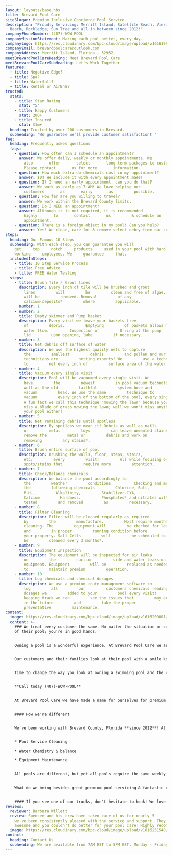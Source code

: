 ```yaml
---
layout: layouts/base.hbs
title: Brevard Pool Care
siteSlogan: Premium Inclusive Concierge Pool Service
description: "Proudly Servicing: Merritt Island, Satellite Beach, Viera, Cocoa
  Beach, Rockledge, Sun Tree and all in between since 2012!"
companyPhoneNumber: (407)-WOW-POOL
companyMissionStatement: Making each pool better, every day.
companyLogo: https://res.cloudinary.com/bpc-cloud/image/upload/v1616199932/images/logo_jr9gmt.png
companyEmail: brevardpoolcare@outlook.com
companyAddress: Merritt Island, Florida - 32952.
meetBrevardPoolCareHeading: Meet Brevard Pool Care
meetBrevardPoolCareSubHeading: Let's Work Together
features:
  - title: Negative Edge?
  - title: Spa?
  - title: Waterfall?
  - title: Rental or AirBnB?
trusted:
  stats:
    - title: Star Rating
      stat: "5"
    - title: Happy Customers
      stat: 200+
    - title: Insured
      stat: $1m+
  heading: Trusted by over 200 customers in Brevard.
  subheading: "We guarantee we'll provide customer satisfaction! "
faq:
  heading: Frequently asked questions
  faqs:
    - question: How often can I schedule an appointment?
      answer: We offer daily, weekly or monthly appointments. We
        also       offer       select       long-term packages to customers.
        Please contact       us for more       information.
    - question: How much extra do chemicals cost in my appointment?
      answer: $0! We include it with every appointment made!
    - question: If I need an early appointment, can you do that?
      answer: We work as early as 7 AM! We love helping our
        customers       as       early       as         possible.
    - question: How far are you willing to travel?
      answer: We work within the Brevard County limits.
    - question: Do I NEED an appointment?
      answer: Although it is not required, it is recommended
        highly       to       contact       us         & schedule an
        appointment.
    - question: There is a foreign object in my pool! Can you help?
      answer: Yes! We clean, care for & remove select debry from our customer's pools!
steps:
  heading: Our Famous 10 Steps
  subheading: With each step, you can guarantee you will
    get     top     notch     products     used in your pool with hard
    working     employees. We     guarantee     that.
  includedInSteps:
    - title: 10 Step Service Process
    - title: Free Advice
    - title: FREE Water Testing
  steps:
    - title: Brush Tile / Grout lines
      description: Every inch of tile will be brushed and grout
        lines         will         be         clean and free of algae. Tile scum
        will be         removed. Removal         of any
        calcium-deposits*         where         applicable.
      number: 1
    - number: 2
      title: Empty skimmer and Pump basket
      description: Every visit we leave your baskets free
        of         debris.         Emptying         of baskets allows maximum
        water flow.         Inspection of         O-ring at the pump
        lid         upon opening, lube         if necessary.
    - number: 3
      title: Net debris off surface of water
      description: We use the highest quality nets to capture
        the         smallest         debris         and pollen and our
        technicians are         netting experts! We         use a technique
        to         net every inch of         surface area of the water.
    - number: 4
      title: Vacuum every single visit
      description: Pool will be vacuumed every single visit. We
        have         the         newest         in pool vacuum technology as
        well as the old         faithful         system hose and
        vacuum         head. We use the same         technique to
        vacuum         every inch of the bottom of the pool, every single visit.
        A fun fact we call this technique "mowing the lawn" because you wouldn't
        miss a blade of grass mowing the lawn; well we won't miss anything in
        your pool either!
    - number: 5
      title: Net remaining debris until spotless
      description: By spotless we mean it! Debris as well as nails
        or         metal         toys         can leave unwanted stains. We can
        remove the         metal or         debris and work on
        removing         any stains*.
    - number: 6
      title: Brush entire surface of pool
      description: Brushing the walls, floor, steps, stairs,
        etc;         every         visit!         All while focusing on
        spots/stains that         require more         attention.
    - number: 7
      title: Check/Balance chemicals
      description: We balance the pool accordingly to
        the         weather         conditions.         Checking and maintaining
        the         following chemicals         Chlorine, Salt,
        P.H.,         Alkalinity,         Stabilizer-CYA,
        Calcium         Hardness.         Phosphates* and nitrates will be
        tested         and removed         as         necessary.
    - number: 8
      title: Filter Cleaning
      description: Filter will be cleaned regularly as required
        by         the         manufacture.         Most require monthly
        cleaning. The         equipment will         be checked for leaks
        and         in proper         running condition before         leaving
        your property. Salt Cells         will         be scheduled to
        be         cleaned every 3 months*.
    - number: 9
      title: Equipment Inspection
      description: The equipment will be inspected for air leaks
        on         the         suction         side and water leaks on
        equipment. Equipment         will be         replaced as needed
        to         maintain premium         operation.
    - number: 10
      title: Log chemicals and chemical dosages
      description: We use a premium route management software to
        log         all         our         customers chemicals readings and
        dosages we         added to your         pool every visit!         By
        keeping track we can         see the issues that         may arise well
        in the future         and         take the proper
        preventative         maintenance.
content:
  image: https://res.cloudinary.com/bpc-cloud/image/upload/v1616209001/images/pool-testing_psiofz.jpg
  content: >-
    ### We treat every customer the same. No matter the situation or condition
    of their pool; you're in good hands.


    Owning a pool is a wonderful experience. At Brevard Pool Care we are here to take that experience to the next level! By bringing joy and memories that will last a lifetime in your well manicured beautiful pool!


    Our customers and their families look at their pool with a smile knowing that it's always ready for them to enjoy. Whether you enjoy sipping your cup of coffee near the water's edge or maybe you're a daily swimmer?


    Time to change the way you look at owning a swimming pool and the chores it evolves. Start looking at your pool with a smile while making memories, by letting us take over your pools weekly maintenance plan today! One of our friendly service technicians would love to put a smile on your face! After when you see your pool and all you can say is "WOW".


    **Call today (407)-WOW-POOL**


    At Brevard Pool Care we have made a name for ourselves for premium pool service. We are not satisfied until YOU ARE satisfied - maintenance, cleaning, power washing, green pools, chlorine or salt - we come prepared and do not leave until all expectations are met.


    #### How we're different


    We've been working with Brevard County, Florida **since 2012**! At Brevard Pool Care we have been a premium pool concierge service since day one. We offer an all inclusive premium servicing focusing on every aspect of your pool. We break our weekly service plans with all three aspects of the pool in mind.


    * Pool Service Cleaning

    * Water Chemistry & balance

    * Equipment Maintenance


    All pools are different, but yet all pools require the same weekly maintenance procedure. At Brevard Pool Care we have perfected a **10 step process** to cover the three aspects listed above. 


    What do we bring besides great premium pool servicing & fantastic customer service?  Every appointment our pool trucks are well equipped mobile pool store on wheels to your residence / location.


    #### If you see one of our trucks, don't hesitate to honk! We love seeing friendly faces!
reviews:
  reviewer: Barbara Willett
  review: Spencer and his crew have taken care of us for nearly 5       years and
    we've been consistently pleased with the service and support. They are
    awesome and you couldn't do better for your pool care! Highly recommended!
  image: https://res.cloudinary.com/bpc-cloud/image/upload/v1616251548/images/pool-salt_mtxhzg.jpg
contact:
  heading: Contact Us
  subheading: We are available from 7AM EST to 5PM EST. Monday - Friday.
---
```

